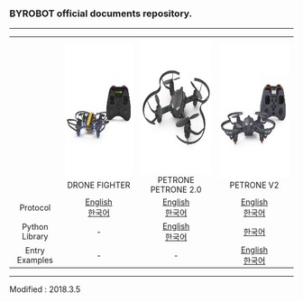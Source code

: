 ### BYROBOT official documents repository.

---

<div align="center">
    <table>
        <tr>
            <td><div align="center"></div></td>
            <td>
                <div align="center">
                    <img src="/assets/images/products/drone_fighter_and_controller.jpg" alt="drone_fighter_and_controller" height="240" width="240"><br>
                    DRONE FIGHTER
                </div>
            </td>
            <td>
                <div align="center">
                    <img src="/assets/images/products/petrone.jpg" alt="petrone" height="240" width="240"><br>
                    PETRONE<br>
                    PETRONE 2.0
                </div>
            </td>
            <td>
                <div align="center">
                    <img src="/assets/images/products/petrone_v2_and_controller.jpg" alt="petrone_v2_and_controller" height="240" width="240"><br>
                    PETRONE V2
                </div>
            </td>
        </tr>
        <tr>
            <td><div align="center">Protocol</div></td>
            <td><div align="center"><a href="/documents/en/products/dronefighter2017/protocol/">English</a><br/><a href="/documents/kr/products/dronefighter2017/protocol/">한국어</a></div></td>
            <td><div align="center"><a href="/documents/en/products/petrone/protocol/">English</a><br/><a href="/documents/kr/products/petrone/protocol/">한국어</a></div></td>
            <td><div align="center"><a href="/documents/en/products/petrone_v2/protocol/">English</a><br/><a href="/documents/kr/products/petrone_v2/protocol/">한국어</a></div></td>
        </tr>
            <tr>
            <td><div align="center">Python Library</div></td>
                <td><div align="center">-</div></td>
                <td><div align="center"><a href="/documents/en/products/petrone/library/python/petrone/">English</a><br/><a href="/documents/kr/products/petrone/library/python/petrone/">한국어</a></div></td>
                <td><div align="center"><a href="/documents/kr/products/petrone_v2/library/python/petrone_v2/">한국어</a></div></td>
            </tr>
            <tr>
            <td><div align="center">Entry Examples</div></td>
                <td><div align="center">-</div></td>
                <td><div align="center">-</div></td>
                <td><div align="center"><a href="/documents/en/products/petrone_v2/entry/examples/">English</a><br/><a href="/documents/kr/products/petrone_v2/entry/examples/">한국어</a></div></td>
            </tr>
    </table>
</div>

---

Modified : 2018.3.5